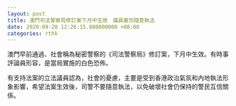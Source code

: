 ```yaml
---
layout: post
title: 澳門司法警察局修訂案下月中生效　議員冀勿隨意執法
date: 2020-09-28 12:26:15.000000000 +08:00
categories: rthk
---
```


澳門早前通過、社會稱為秘密警察的《司法警察局》修訂案，下月中生效。有時事評論員形容，是當局實施的白色恐佈。

有支持法案的立法議員認為，社會的憂慮，主要是受到香港政治氣氛和內地執法形象影響，希望法案生效後，司警不要隨意執法，以免破壞社會仍保持的警民互信關係。
